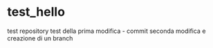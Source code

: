 # test_hello
test repository
test della prima modifica - commit
seconda modifica e creazione di un branch
